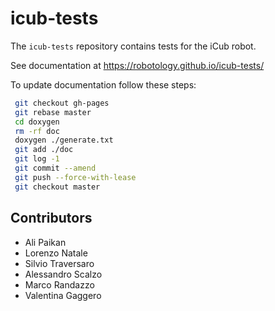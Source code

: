 icub-tests
==========
The `icub-tests` repository contains tests for the iCub robot.

See documentation at https://robotology.github.io/icub-tests/

To update documentation follow these steps:

```bash
 git checkout gh-pages
 git rebase master
 cd doxygen
 rm -rf doc
 doxygen ./generate.txt
 git add ./doc
 git log -1
 git commit --amend
 git push --force-with-lease
 git checkout master
```

## Contributors

* Ali Paikan 
* Lorenzo Natale
* Silvio Traversaro
* Alessandro Scalzo
* Marco Randazzo
* Valentina Gaggero
